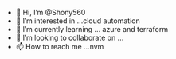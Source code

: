 - 👋 Hi, I’m @Shony560
- 👀 I’m interested in ...cloud automation  
- 🌱 I’m currently learning ... azure and terraform 
- 💞️ I’m looking to collaborate on ...
- 📫 How to reach me ...nvm

<!---
Shony560/Shony560 is a ✨ special ✨ repository because its `README.md` (this file) appears on your GitHub profile.
You can click the Preview link to take a look at your changes.
--->

